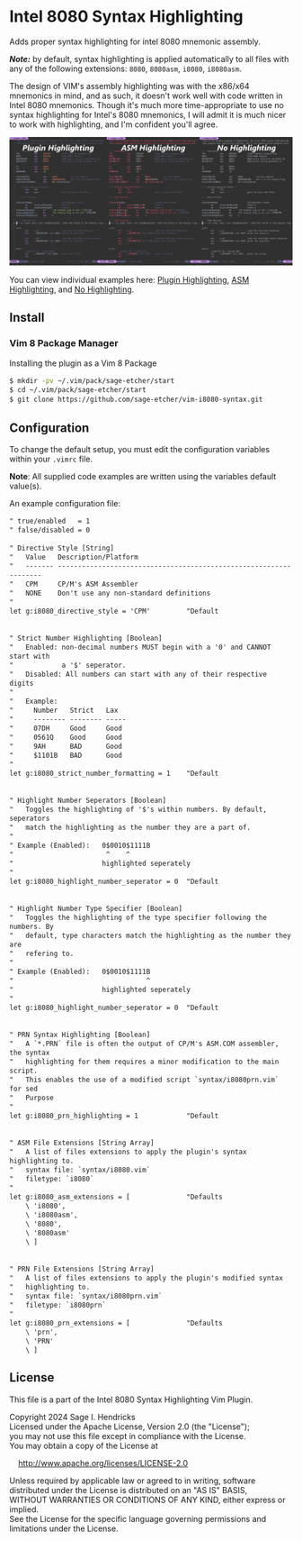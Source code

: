 # Intel 8080 Syntax Highlighting

Adds proper syntax highlighting for intel 8080 mnemonic assembly.

___Note:___ by default, syntax highlighting is applied automatically to all
files with any of the following extensions: `8080`, `8080asm`, `i8080`, `i8080asm`.

The design of VIM's assembly highlighting was with the x86/x64 mnemonics in
mind, and as such, it doesn't work well with code written in Intel 8080
mnemonics. Though it's much more time-appropriate to use no syntax highlighting
for Intel's 8080 mnemonics, I will admit it is much nicer to work with
highlighting, and I'm confident you'll agree.

![A side by side comparison of code, 1, with the plugin's highlighting, 2, with VIM's base assembly highlighting, and 3, with no highlighting.](./images/example-sidebyside.jpg)

You can view individual examples here:
[Plugin Highlighting](./images/example-plugin.jpg),
[ASM Highlighting](./images/example-base-ASM.jpg),
and [No Highlighting](./images/example-syntax-off.jpg).

## Install

### Vim 8 Package Manager

Installing the plugin as a Vim 8 Package

``` bash
$ mkdir -pv ~/.vim/pack/sage-etcher/start
$ cd ~/.vim/pack/sage-etcher/start
$ git clone https://github.com/sage-etcher/vim-i8080-syntax.git
```

## Configuration

To change the default setup, you must edit the configuration variables within
your `.vimrc` file.

__Note__: All supplied code examples are written using the variables default
value(s).

An example configuration file:

``` vim-script
" true/enabled   = 1
" false/disabled = 0

" Directive Style [String]
"   Value   Description/Platform
"   ------- ------------------------------------------------------------------
"   CPM     CP/M's ASM Assembler
"   NONE    Don't use any non-standard definitions
"
let g:i8080_directive_style = 'CPM'         "Default


" Strict Number Highlighting [Boolean]
"   Enabled: non-decimal numbers MUST begin with a '0' and CANNOT start with
"            a '$' seperator.
"   Disabled: All numbers can start with any of their respective digits
"
"   Example:
"     Number   Strict   Lax
"     -------- -------- -----
"     07DH     Good     Good
"     0561Q    Good     Good
"     9AH      BAD      Good
"     $1101B   BAD      Good
"
let g:i8080_strict_number_formatting = 1    "Default


" Highlight Number Seperators [Boolean]
"   Toggles the highlighting of '$'s within numbers. By default, seperators
"   match the highlighting as the number they are a part of.
"
" Example (Enabled):   0$0010$1111B
"                       ^    ^
"                      highlighted seperately
"
let g:i8080_highlight_number_seperator = 0  "Default


" Highlight Number Type Specifier [Boolean]
"   Toggles the highlighting of the type specifier following the numbers. By 
"   default, type characters match the highlighting as the number they are
"   refering to.
"
" Example (Enabled):   0$0010$1111B
"                                 ^
"                      highlighted seperately
"
let g:i8080_highlight_number_seperator = 0  "Default


" PRN Syntax Highlighting [Boolean]
"   A `*.PRN` file is often the output of CP/M's ASM.COM assembler, the syntax
"   highlighting for them requires a minor modification to the main script.
"   This enables the use of a modified script `syntax/i8080prn.vim` for sed
"   Purpose
"
let g:i8080_prn_highlighting = 1            "Default


" ASM File Extensions [String Array]
"   A list of files extensions to apply the plugin's syntax highlighting to.
"   syntax file: `syntax/i8080.vim`
"   filetype: `i8080`
"
let g:i8080_asm_extensions = [              "Defaults
    \ 'i8080',
    \ 'i8080asm',
    \ '8080',
    \ '8080asm'
    \ ]


" PRN File Extensions [String Array]
"   A list of files extensions to apply the plugin's modified syntax
"   highlighting to.
"   syntax file: `syntax/i8080prn.vim`
"   filetype: `i8080prn`
"
let g:i8080_prn_extensions = [              "Defaults
    \ 'prn',
    \ 'PRN'
    \ ]
```

## License

This file is a part of the Intel 8080 Syntax Highlighting Vim Plugin.

Copyright 2024 Sage I. Hendricks  
Licensed under the Apache License, Version 2.0 (the "License");  
you may not use this file except in compliance with the License.  
You may obtain a copy of the License at  

&nbsp;&nbsp;&nbsp;&nbsp;<http://www.apache.org/licenses/LICENSE-2.0>  

Unless required by applicable law or agreed to in writing, software  
distributed under the License is distributed on an "AS IS" BASIS,  
WITHOUT WARRANTIES OR CONDITIONS OF ANY KIND, either express or implied.  
See the License for the specific language governing permissions and  
limitations under the License.  
